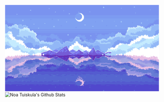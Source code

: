 
<div align="center">
<img src="https://github.com/Zoltus/Zoltus/blob/main/2y1r289m8ev71.gif?raw=true" />


</div>


<img align="left" alt="Noa Tuiskula's Github Stats" src="https://github-readme-stats-ten-murex-79.vercel.app/api?username=Zoltus&theme=react&show_icons=true&hide_border=true&count_private=true" />


